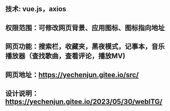 技术:  vue.js，axios
---
权限范围：可修改网页背景、应用图标、图标指向地址
---
网页功能：搜索栏，收藏夹，黑夜模式，记事本，音乐播放器（查找歌曲，查看评论，播放MV)
---
网页地址：https://yechenjun.gitee.io/src/
---
设计说明：https://yechenjun.gitee.io/2023/05/30/webITG/
---
